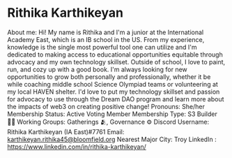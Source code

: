 # Rithika Karthikeyan

About me: Hi! My name is Rithika and I'm a junior at the International Academy East, which is an IB school in the US. From my experience, knowledge is the single most powerful tool one can utilize  and I'm dedicated to making access to educational opportunities equitable through advocacy and my own technology skillset. Outside of school, I love to paint, run, and cozy up with a good book. I'm always looking for new opportunities to grow both personally and professionally, whether it be while coaching middle school Science Olympiad teams or volunteering at my local HAVEN shelter. I'd love to put my technology skillset and passion for advocacy to use through the Dream DAO program and learn more about the impacts of web3 on creating positive change!
Pronouns: She/her
Membership Status: Active Voting Member
Membership Type: S3 Builder 🧑‍🚀
Working Groups: Gatherings 🫂, Governance ⚙️
Discord Username: Rithika Karthikeyan (IA East)#7761
Email: karthikeyan.rithika45@bloomfield.org
Nearest Major City: Troy
LinkedIn : https://www.linkedin.com/in/rithika-karthikeyan/